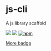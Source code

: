 # js-cli
A js library scaffold

![](https://img.shields.io/badge/Powered_by-js_cli-blue) ![](https://img.shields.io/badge/License-MIT-green)
[![npm](https://img.shields.io/badge/npm-1.0.0-orange.svg)](https://www.npmjs.com/package/@js-cli/cli)

[More badge](https://shields.io)